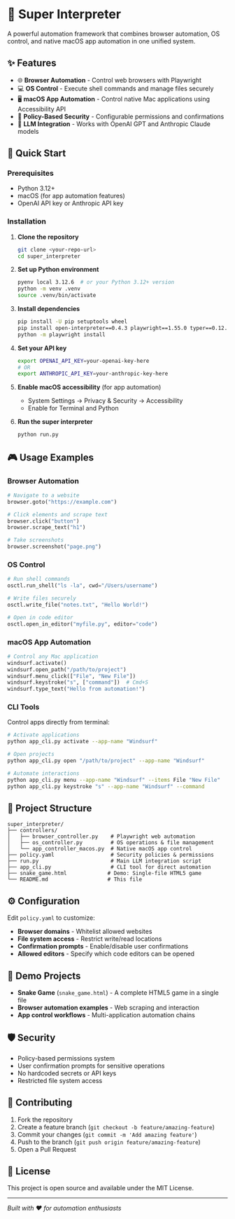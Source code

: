 # 🤖 Super Interpreter

A powerful automation framework that combines browser automation, OS control, and native macOS app automation in one unified system.

## ✨ Features

- 🌐 **Browser Automation** - Control web browsers with Playwright
- 💻 **OS Control** - Execute shell commands and manage files securely
- 🖥️ **macOS App Automation** - Control native Mac applications using Accessibility API
- 🎯 **Policy-Based Security** - Configurable permissions and confirmations
- 🤖 **LLM Integration** - Works with OpenAI GPT and Anthropic Claude models

## 🚀 Quick Start

### Prerequisites
- Python 3.12+
- macOS (for app automation features)
- OpenAI API key or Anthropic API key

### Installation

1. **Clone the repository**
   ```bash
   git clone <your-repo-url>
   cd super_interpreter
   ```

2. **Set up Python environment**
   ```bash
   pyenv local 3.12.6  # or your Python 3.12+ version
   python -m venv .venv
   source .venv/bin/activate
   ```

3. **Install dependencies**
   ```bash
   pip install -U pip setuptools wheel
   pip install open-interpreter==0.4.3 playwright==1.55.0 typer==0.12.5
   python -m playwright install
   ```

4. **Set your API key**
   ```bash
   export OPENAI_API_KEY=your-openai-key-here
   # OR
   export ANTHROPIC_API_KEY=your-anthropic-key-here
   ```

5. **Enable macOS accessibility** (for app automation)
   - System Settings → Privacy & Security → Accessibility
   - Enable for Terminal and Python

6. **Run the super interpreter**
   ```bash
   python run.py
   ```

## 🎮 Usage Examples

### Browser Automation
```python
# Navigate to a website
browser.goto("https://example.com")

# Click elements and scrape text
browser.click("button")
browser.scrape_text("h1")

# Take screenshots
browser.screenshot("page.png")
```

### OS Control
```python
# Run shell commands
osctl.run_shell("ls -la", cwd="/Users/username")

# Write files securely
osctl.write_file("notes.txt", "Hello World!")

# Open in code editor
osctl.open_in_editor("myfile.py", editor="code")
```

### macOS App Automation
```python
# Control any Mac application
windsurf.activate()
windsurf.open_path("/path/to/project")
windsurf.menu_click(["File", "New File"])
windsurf.keystroke("s", ["command"])  # Cmd+S
windsurf.type_text("Hello from automation!")
```

### CLI Tools

Control apps directly from terminal:
```bash
# Activate applications
python app_cli.py activate --app-name "Windsurf"

# Open projects
python app_cli.py open "/path/to/project" --app-name "Windsurf"

# Automate interactions
python app_cli.py menu --app-name "Windsurf" --items File "New File"
python app_cli.py keystroke "s" --app-name "Windsurf" --command
```

## 📁 Project Structure

```
super_interpreter/
├── controllers/
│   ├── browser_controller.py    # Playwright web automation
│   ├── os_controller.py         # OS operations & file management
│   └── app_controller_macos.py  # Native macOS app control
├── policy.yaml                  # Security policies & permissions
├── run.py                       # Main LLM integration script
├── app_cli.py                   # CLI tool for direct automation
├── snake_game.html             # Demo: Single-file HTML5 game
└── README.md                   # This file
```

## ⚙️ Configuration

Edit `policy.yaml` to customize:

- **Browser domains** - Whitelist allowed websites
- **File system access** - Restrict write/read locations
- **Confirmation prompts** - Enable/disable user confirmations
- **Allowed editors** - Specify which code editors can be opened

## 🎯 Demo Projects

- **Snake Game** (`snake_game.html`) - A complete HTML5 game in a single file
- **Browser automation examples** - Web scraping and interaction
- **App control workflows** - Multi-application automation chains

## 🛡️ Security

- Policy-based permissions system
- User confirmation prompts for sensitive operations
- No hardcoded secrets or API keys
- Restricted file system access

## 🤝 Contributing

1. Fork the repository
2. Create a feature branch (`git checkout -b feature/amazing-feature`)
3. Commit your changes (`git commit -m 'Add amazing feature'`)
4. Push to the branch (`git push origin feature/amazing-feature`)
5. Open a Pull Request

## 📜 License

This project is open source and available under the MIT License.

---

*Built with ❤️ for automation enthusiasts*
